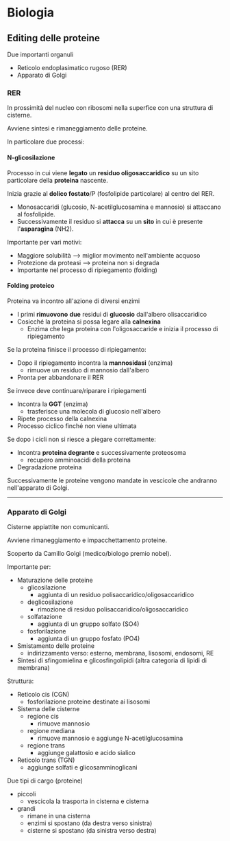 # Biologia
## Editing delle proteine

Due importanti organuli
- Reticolo endoplasimatico rugoso (RER)
- Apparato di Golgi

### RER

In prossimità del nucleo con ribosomi nella superfice con una struttura di cisterne.

Avviene sintesi e rimaneggiamento delle proteine.

In particolare due processi:

#### N-glicosilazione

Processo in cui viene **legato** un **residuo oligosaccaridico** su un sito particolare della **proteina** nascente.

Inizia grazie al **dolico fostato**/P (fosfolipide particolare) al centro del RER.
- Monosaccaridi (glucosio, N-acetilglucosamina e mannosio) si attaccano al fosfolipide.
- Successivamente il residuo si **attacca** su un **sito** in cui è presente l'**asparagina** (NH2).

Importante per vari motivi:
- Maggiore solubilità --> miglior movimento nell'ambiente acquoso
- Protezione da proteasi --> proteina non si degrada
- Importante nel processo di ripiegamento (folding)

#### Folding proteico

Proteina va incontro all'azione di diversi enzimi
- I primi **rimuovono** **due** residui di **glucosio** dall'albero olisaccaridico
- Cosicché la proteina si possa legare alla **calnexina**
  - Enzima che lega proteina con l'oligosaccaride e inizia il processo di ripiegamento

Se la proteina finisce il processo di ripiegamento:
- Dopo il ripiegamento incontra la **mannosidasi** (enzima)
  - rimuove un residuo di mannosio dall'albero
- Pronta per abbandonare il RER

Se invece deve continuare/riparare i ripiegamenti
- Incontra la **GGT** (enzima)
  - trasferisce una molecola di glucosio nell'albero
- Ripete processo della calnexina
- Processo ciclico finché non viene ultimata

Se dopo i cicli non si riesce a piegare correttamente:
- Incontra **proteina degrante** e successivamente proteosoma
  - recupero amminoacidi della proteina
- Degradazione proteina

Successivamente le proteine vengono mandate in vescicole che andranno nell'apparato di Golgi.

---

### Apparato di Golgi

Cisterne appiattite non comunicanti.

Avviene rimaneggiamento e impacchettamento proteine.

Scoperto da Camillo Golgi (medico/biologo premio nobel).

Importante per:
- Maturazione delle proteine
  - glicosilazione
    - aggiunta di un residuo polisaccaridico/oligosaccaridico
  - deglicosilazione
    - rimozione di residuo polisaccaridico/oligosaccaridico
  - solfatazione
    - aggiunta di un gruppo solfato (SO4)
  - fosforilazione
    - aggiunta di un gruppo fosfato (PO4)
- Smistamento delle proteine
  - indirizzamento verso: esterno, membrana, lisosomi, endosomi, RE
- Sintesi di sfingomielina e glicosfingolipidi (altra categoria di lipidi di membrana)

Struttura:
- Reticolo cis (CGN)
  - fosforilazione proteine destinate ai lisosomi
- Sistema delle cisterne
  - regione cis
    - rimuove mannosio
  - regione mediana
    - rimuove mannosio e aggiunge N-acetilglucosamina
  - regione trans
    - aggiunge galattosio e acido sialico
- Reticolo trans (TGN)
  - aggiunge solfati e glicosamminoglicani

Due tipi di cargo (proteine)
- piccoli
  - vescicola la trasporta in cisterna e cisterna
- grandi
  - rimane in una cisterna
  - enzimi si spostano (da destra verso sinistra)
  - cisterne si spostano (da sinistra verso destra)

